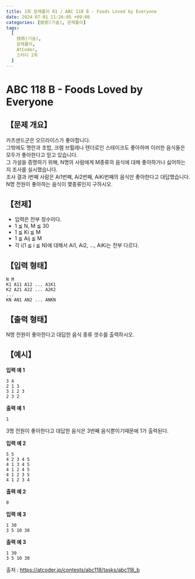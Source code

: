 ```yaml
---
title: 1회 문제풀이 01 / ABC 118 B - Foods Loved by Everyone
date: 2024-07-01 11:26:05 +09:00
categories: [技術(기술), 문제풀이]
tags:
  [
    技術(기술),
    문제풀이,
    AtCoder,
    스터디 2회
  ]
---
```

# ABC 118 B - Foods Loved by Everyone
## 【문제 개요】
카츠샌드군은 오므라이스가 좋아합니다.<br>
그밖에도 명란과 초밥, 크렘 브륄레나 텐더로인 스테이크도 좋아하며 이러한 음식들은 모두가 좋아한다고 믿고 있습니다.<br>
그 가설을 증명하기 위해, N명의 사람에게 M종류의 음식에 대해 좋아하거나 싫어하는지 조사를 실시했습니다.<br>
조사 결과 i번째 사람은 Ai1번째, Ai2번째, AiKi번째의 음식만 좋아한다고 대답했습니다.<br>
N명 전원이 좋아하는 음식이 몇종류인지 구하시오.


## 【전제】
- 입력은 전부 정수이다.
- 1 ≦ N, M ≦ 30
- 1 ≦ Ki ≦ M
- 1 ≦ Aij ≦ M
- 각 i(1 ≦ i ≦ N)에 대해서 Ai1, Ai2, ..., AiKi는 전부 다르다.

## 【입력 형태】
```
N M
K1 A11 A12 ... A1K1
K2 A21 A22 ... A2K2
...
KN AN1 AN2 ... ANKN
```

## 【출력 형태】
N명 전원이 좋아한다고 대답한 음식 종류 갯수를 출력하시오.

## 【예시】

**입력 예 1**

```
3 4
2 1 3
3 1 2 3
2 3 2
```

**출력 예 1**

```
1
```
3명 전원이 좋아한다고 대답한 음식은 3번째 음식뿐이기때문에 1가 출력된다.

**입력 예 2**

```
5 5
4 2 3 4 5
4 1 3 4 5
4 1 2 4 5
4 1 2 3 5
4 1 2 3 4
```

**출력 예 2**

```
0
```

**입력 예 3**

```
1 30
3 5 10 30
```

**출력 예 3**

```
1 30
3 5 10 30
```

출처 : <a href="https://atcoder.jp/contests/abc118/tasks/abc118_b">https://atcoder.jp/contests/abc118/tasks/abc118_b</a> 